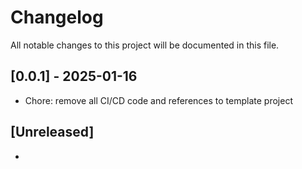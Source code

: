 # Changelog

All notable changes to this project will be documented in this file.

## [0.0.1] - 2025-01-16

- Chore: remove all CI/CD code and references to template project

## [Unreleased]

- <list new entries here>
